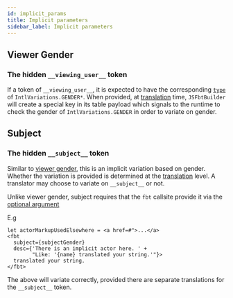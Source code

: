 ```yaml
---
id: implicit_params
title: Implicit parameters
sidebar_label: Implicit parameters
---
```


## Viewer Gender
### The hidden `__viewing_user__` token

If a token of `__viewing_user__`, it is expected to have the
corresponding [`type`](translation) of `IntlVariations.GENDER*`. When
provided, at [translation](translation) time, `JSFbtBuilder` will
create a special key in its table payload which signals to the runtime
to check the gender of `IntlVariations.GENDER` in order to variate on
gender.

## Subject
### The hidden `__subject__` token

Similar to [viewer gender](implicit_params#viewer-gender), this is an
implicit variation based on gender.  Whether the variation is provided
is determined at the [translation](translation) level.  A translator
may choose to variate on `__subject__` or not.

Unlike viewer gender, subject requires that the `fbt` callsite provide it via the [optional argument](api_intro#optional-attributes)

E.g

```
let actorMarkupUsedElsewhere = <a href=#">...</a>
<fbt
  subject={subjectGender} 
  desc={'There is an implicit actor here. ' +
        "Like: '{name} translated your string.'"}>
  translated your string.
</fbt>
```
The above will variate correctly, provided there are separate translations for the `__subject__` token.
